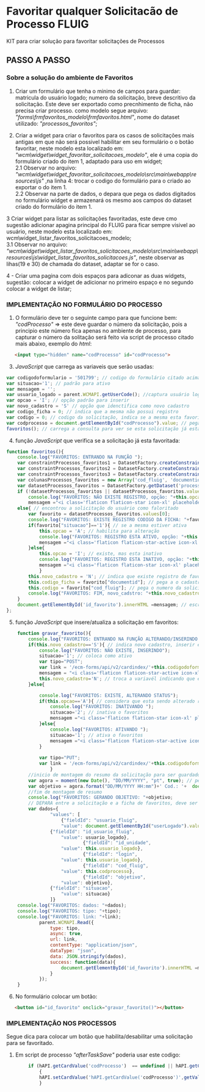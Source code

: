 # Favoritar qualquer Solicitacão de Processo FLUIG

KIT para criar solução para favoritar solicitações de Processos
<br>
## PASSO A PASSO
### Sobre a solução do ambiente de Favoritos
1. Criar um formulário que tenha o minimo de campos para guardar: matricula do usuário logado; numero da solicitação, breve descritivo da solicitação. Este deve ser exportado como precnhimento de ficha, não precisa criar processo.
como modelo segue arquivo: _"forms\frmfavoritos_modelo\frmfavoritos.html"_, nome do dataset utilizado: _"processos_favoritos"_;<br>

2. Criar a widget para criar o favoritos para os casos de solicitações mais antigas em que não será possivel habilitar em seu formulário o o botão favoritar, neste modelo esta localizado em: _"wcm\widget\widget_favoritar_solicitacoes_modelo"_, ele é uma copia do formulário criado do item 1, adaptado para uso em widget;<br>
  2.1 Observar no arquivo: _"wcm\widget\widget_favoritar_solicitacoes_modelo\src\main\webapp\resources\js"_ ,na linha 4: trocar o codigo do formulário para o criado ao exportar o do item 1.<br>
  2.2 Observar na parte de dados, o depara que pega os dados digitados no formulário widget e armazenará os mesmo aos campos do dataset criado do formulário do item 1.<br>

3 Criar widget para listar as solicitações favoritadas, este deve cmo sugestão adicionar  apagina principal do FLUIG para ficar sempre visivel ao usuário, neste modelo esta localizado em: wcm\widget_listar_favoritos_solicitacoes_modelo;<br>
  3.1 Observar no arquivo: _"wcm\widget\widget_listar_favoritos_solicitacoes_modelo\src\main\webapp\resources\js\widget_listar_favoritos_solicitacoes.js"_, neste observar as lihas(19 e 30) de chamada do dataset, adaptar se for o caso.<br>

4 - Criar uma pagina com dois espaços para adiconar as duas widgets, sugestão: colocar a widget de adicionar no primeiro espaço e no segundo colocar a widget de listar;<br>


### IMPLEMENTAÇÃO NO FORMULÁRIO DO PROCESSO
1. O formulário deve ter o seguinte campo para que funcione bem: _"codProcesso"_  => este deve guardar o número da solicitação, pois a principio este número fica apenas no ambiente de processo, para capturar o número da solitação será feito via script de processo citado mais abaixo, exemplo do _html_:
~~~html
   <input type="hidden" name="codProcesso" id="codProcesso">
~~~
3. _JavaScript_ que carrega as variaveis que serão usadas:
 ~~~javascript
var codigodoformulario = '501799'; // codigo do formulário citado acima, o formuçário de favoritos que gera o dataset
var situacao='1'; // padrão para ativo
var mensagem = '';
var usuario_logado = parent.WCMAPI.getUserCode(); //captura usuário logado
var opcao = 'I'; // opção padrão para inserir
var novo_cadastro = 'S' // opção que idenctifica como novo cadastro
var codigo_ficha = 0; // indica que a mesma não possui registro
var codigo = 0; // codigo da solicitação, indica se a mesma esta favoritada
var codprocesso = document.getElementById("codProcesso").value; // pega o número da solcitação já gravado do processo
favoritos(); // carrega a consulta para ver se esta solicitação já esta favoritada
~~~
4. função _JavaScript_ que verifica se a solicitação já esta favoritada:
~~~javascript
function favoritos(){
	console.log("FAVORITOS: ENTRANDO NA FUNÇÃO ");
	var constraintProcessos_favoritos1 = DatasetFactory.createConstraint('id_usuario_fluig', this.usuario_logado, this.usuario_logado, ConstraintType.MUST); // pega o usuário logado para pegar a apenas a lista dele de favoritos
	var constraintProcessos_favoritos2 = DatasetFactory.createConstraint('cod_fluig', codprocesso, codprocesso, ConstraintType.MUST); // leva o codigo da solicitação para saber se a mesma já esta favoritada
	var constraintProcessos_favoritos3 = DatasetFactory.createConstraint('metadata#active', 'true', 'true', ConstraintType.MUST); // PEGA A ultima versão da ficha
	var colunasProcessos_favoritos = new Array('cod_fluig', 'documentid', 'id_usuario_fluig', 'metadata#active', 'situacao'); // os campos que iremos utilizar da ficha/dataset
	var datasetProcessos_favoritos = DatasetFactory.getDataset('processos_favoritos', colunasProcessos_favoritos, new Array(constraintProcessos_favoritos1, constraintProcessos_favoritos2, constraintProcessos_favoritos3), null); //chamada do dataset
	if (!datasetProcessos_favoritos || datasetProcessos_favoritos.values.length === 0){ // ver se esta vazio
		console.log("FAVORITOS: NÃO EXISTE REGISTRO, opção: "+this.opcao+', novo_cadstro: '+this.novo_cadastro);
		mensagem ="<i class='flaticon flaticon-star icon-xl' placeholder='Clique aqui para inserir esta solicitação aos seus favoritos' aria-hidden='true'>Favoritar</i>" // variavel que vai manipular o botão
	else{ // encontrou a solicitação do usuário como faloritado
		var favorito = datasetProcessos_favoritos.values[0]; 
		console.log("FAVORITOS: EXISTE REGISTRO CODIGO DA FICHA: "+favorito["documentid"]);
		if(favorito["situacao"]=='1'){ // se a mesma estiver ativa
			this.opcao = 'A'; // habilita para alteração 
			console.log("FAVORITOS: REGISTRO ESTA ATIVO, opção: "+this.opcao);
			mensagem ="<i class='flaticon flaticon-star-active icon-xl' placeholder='Clique aqui para retirar esta solicitação dos seus favoritos' aria-hidden='true'>Favoritado</i>" // botão favoritado
		}else{
			this.opcao = 'I'; // existe, mas esta inativo
			console.log("FAVORITOS: REGISTRO ESTA INATIVO, opção: "+this.opcao);
			mensagem ="<i class='flaticon flaticon-star icon-xl' placeholder='Clique aqui para inserir esta solicitação aos seus favoritos' aria-hidden='true'>Favoritar</i>" // botão favoritar ? 
			}
		this.novo_cadastro = 'N'; // indica que existe registro de favoritos, então apenas atualiza
		this.codigo_ficha = favorito["documentid"]; // pega a o cadastro da solicitação
		this.codigo = favorito["cod_fluig"]; // pega o numero da solicitação
		console.log("FAVORITOS: FIM, novo_cadstro: "+this.novo_cadastro+", codigo_ficha: "+this.codigo_ficha+", codigo: "+this.codigo);
	}
	document.getElementById('id_favorito').innerHTML =mensagem; // escreve o resultado no botão
};
~~~

5. função _JavaScript_ que insere/atualiza a solicitação em favoritos:<br>
~~~~javascript
	function gravar_favorito(){
		console.log("FAVORITOS: ENTRANDO NA FUNÇÃO ALTERANDO/INSERINDO ");
		if(this.novo_cadastro=='S'){ // indica novo cadastro, inserir em favoritos
			console.log("FAVORITOS: NÃO EXISTE, INSERINDO");
			situacao='1'; // coloca como ativo
			var tipo="POST";
			var link = '/ecm-forms/api/v2/cardindex/'+this.codigodoformulario+'/cards';
			mensagem = "<i class='flaticon flaticon-star-active icon-xl' placeholder='Clique aqui para remover esta solicitação dos seus favoritos' aria-hidden='true'>Favoritado</i>" // botão indicando que foi favoritado
			this.novo_cadastro='N'; // troca a variavél indicando que exite registro
		}else{

			console.log("FAVORITOS: EXISTE, ALTERANDO STATUS");
			if(this.opcao=='A'){ // considera que esta sendo alterado registro
				console.log("FAVORITOS: INATIVANDO ");
				situacao='2'; // inativa o favoritos
				mensagem ="<i class='flaticon flaticon-star icon-xl' placeholder='Clique aqui para inserir esta solicitação aos seus favoritos' aria-hidden='true'>Favoritar</i>" // botão de favoritar ?
			}else{
				console.log("FAVORITOS: ATIVANDO ");
				situacao='1'; // ativa o favoritos
				mensagem ="<i class='flaticon flaticon-star-active icon-xl' placeholder='Clique aqui para remover esta solicitação dos seus favoritos' aria-hidden='true'>Favoritado</i>" // botão de favoritado
			}
			
			var tipo="PUT";
			var link = '/ecm-forms/api/v2/cardindex/'+this.codigodoformulario+'/cards/'+this.codigo_ficha; 
				}
		//inicio de montagem do resumo da solicitação para ser guardado na ficha do favoritos, deve ser rvisto para adequar a cada processo
		var agora = moment(new Date(), "DD/MM/YYYY", "pt", true); // pega a adtaa atual do sistema
		var objetivo = agora.format("DD/MM/YYYY HH:mm")+' Cod.: '+	document.getElementById("codProcesso").value +', Interessado.: '+ document.getElementById("interessado").value +', Assunto.: ' + 	document.getElementById("Assunto").value;
		//fim de montagem de resumo
		console.log("FAVORITOS: GERANDO OBJETIVO: "+objetivo;
		// DEPARA entre a solicitação e a ficha de favoritos, deve ser ajustado conforme dados do dataset favoritos
		var dados={
	    		"values": [
    				{"fieldId": "usuario_fluig",
    				"value": document.getElementById("userLogado").value},
				{"fieldId": "id_usuario_fluig",
    				"value": usuario_logado},
                    		{"fieldId": "id_unidade",
    				"value": this.usuario_logado},
                    		{"fieldId": "login",
    				"value": this.usuario_logado},
                    		{"fieldId": "cod_fluig",
    				"value": this.codprocesso},
                    		{"fieldId": "objetivo",
    				"value": objetivo},
				{"fieldId": "situacao",
    				"value": situacao}
    			]}
	console.log("FAVORITOS: dados: "+dados);
	console.log("FAVORITOS: tipo: "+tipo);
	console.log("FAVORITOS: link: "+link);
			parent.WCMAPI.Read({
				type: tipo,
				async: true,
				url: link,
				contentType: "application/json",
				dataType: "json",
				data: JSON.stringify(dados),
				success: function(data){
					document.getElementById('id_favorito').innerHTML =mensagem; // atualiza o botão
				}
			});
	}
~~~~

6. No formulário colocar um botão:
~~~~html
   <button id="id_favorito" onclick="gravar_favorito()"></button>
~~~~

### IMPLEMENTAÇÃO NOS PROCESSOS

Segue dica para colocar um botão que habilita/desabilitar uma solicitação para se favoritado.
1. Em script de processo _"afterTaskSave"_ poderia usar este codigo:<br>
~~~~javascript
		if (hAPI.getCardValue('codProcesso')  == undefined || hAPI.getCardValue('codProcesso')  == '' ) 
			{
			hAPI.setCardValue('hAPI.getCardValue('codProcesso')',getValue("WKNumProces"));
			}
~~~~
